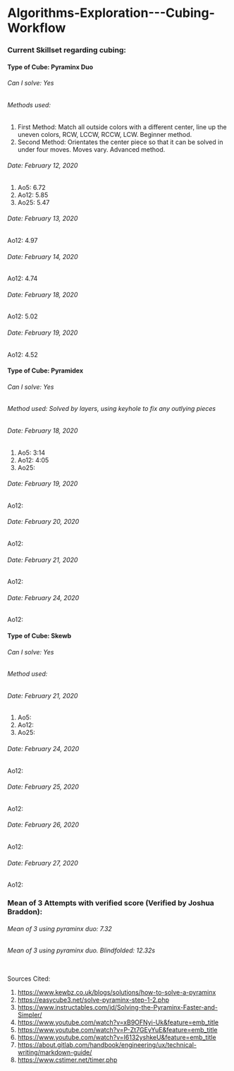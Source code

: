 # Algorithms-Exploration---Cubing-Workflow

### Current Skillset regarding cubing:

#### Type of Cube: Pyraminx Duo
###### Can I solve: Yes
###### Methods used: 
1. First Method: Match all outside colors with a different center, line up the uneven colors, RCW, LCCW, RCCW, LCW. Beginner method.
2. Second Method: Orientates the center piece so that it can be solved in under four moves. Moves vary. Advanced method.
###### Date: February 12, 2020
1. Ao5: 6.72
2. Ao12: 5.85
3. Ao25: 5.47
###### Date: February 13, 2020
Ao12: 4.97
###### Date: February 14, 2020
Ao12: 4.74
###### Date: February 18, 2020
Ao12: 5.02
###### Date: February 19, 2020
Ao12: 4.52

#### Type of Cube: Pyramidex
###### Can I solve: Yes
###### Method used: Solved by layers, using keyhole to fix any outlying pieces
###### Date: February 18, 2020
1. Ao5: 3:14
2. Ao12: 4:05
3. Ao25: 
###### Date: February 19, 2020
Ao12: 
###### Date: February 20, 2020
Ao12: 
###### Date: February 21, 2020
Ao12: 
###### Date: February 24, 2020
Ao12: 
#### Type of Cube: Skewb
###### Can I solve: Yes
###### Method used: 
###### Date: February 21, 2020
1. Ao5: 
2. Ao12:
3. Ao25: 
###### Date: February 24, 2020
Ao12:
###### Date: February 25, 2020
Ao12:
###### Date: February 26, 2020
Ao12:
###### Date: February 27, 2020
Ao12:

### Mean of 3 Attempts with verified score (Verified by Joshua Braddon):
###### Mean of 3 using pyraminx duo: 7.32
###### Mean of 3 using pyraminx duo. Blindfolded: 12.32s

<img src="">

Sources Cited: 
1. https://www.kewbz.co.uk/blogs/solutions/how-to-solve-a-pyraminx
2. https://easycube3.net/solve-pyraminx-step-1-2.php
3. https://www.instructables.com/id/Solving-the-Pyraminx-Faster-and-Simpler/
4. https://www.youtube.com/watch?v=xB9OFNyi-Uk&feature=emb_title
5. https://www.youtube.com/watch?v=P-Zt7GEyYuE&feature=emb_title
6. https://www.youtube.com/watch?v=I6132yshkeU&feature=emb_title
7. https://about.gitlab.com/handbook/engineering/ux/technical-writing/markdown-guide/
8. https://www.cstimer.net/timer.php
